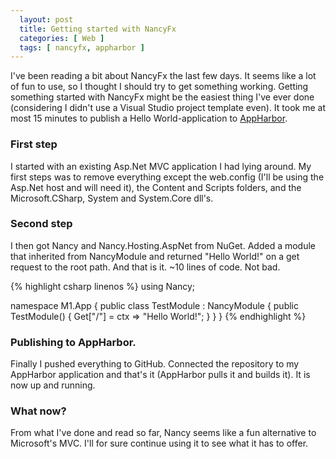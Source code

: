 ```yaml
---
  layout: post
  title: Getting started with NancyFx
  categories: [ Web ]
  tags: [ nancyfx, appharbor ]
---
```

I've been reading a bit about NancyFx the last few days. It seems like a lot of fun to use, so I thought I should try to get something working.
Getting something started with NancyFx might be the easiest thing I've ever done (considering I didn't use a Visual Studio project template even).
It took me at most 15 minutes to publish a Hello World-application to [AppHarbor](http://www.appharbor.com).

### First step

I started with an existing Asp.Net MVC application I had lying around. My first steps was to remove everything except the web.config (I'll be using the Asp.Net host and will need it),
the Content and Scripts folders, and the Microsoft.CSharp, System and System.Core dll's.

### Second step

I then got Nancy and Nancy.Hosting.AspNet from NuGet. Added a module that inherited from NancyModule and returned "Hello World!" on a get request to the root path.
And that is it. ~10 lines of code. Not bad.

{% highlight csharp linenos %}
  using Nancy;

  namespace M1.App
  {
    public class TestModule : NancyModule
    {
      public TestModule()
      {
        Get["/"] = ctx => "Hello World!";
      }
    }
  }
{% endhighlight %}

### Publishing to AppHarbor.

Finally I pushed everything to GitHub. Connected the repository to my AppHarbor application and that's it (AppHarbor pulls it and builds it). 
It is now up and running. 

### What now?

From what I've done and read so far, Nancy seems like a fun alternative to Microsoft's MVC. I'll for sure continue using it to see what it has to offer.
